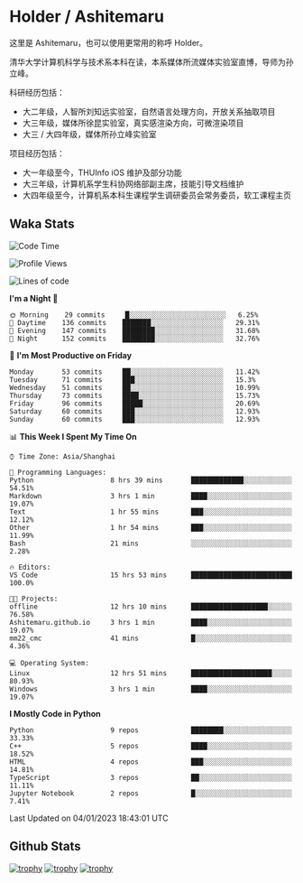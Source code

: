 # Holder / Ashitemaru

这里是 Ashitemaru，也可以使用更常用的称呼 Holder。

清华大学计算机科学与技术系本科在读，本系媒体所流媒体实验室直博，导师为孙立峰。

科研经历包括：

- 大二年级，人智所刘知远实验室，自然语言处理方向，开放关系抽取项目
- 大三年级，媒体所徐昆实验室，真实感渲染方向，可微渲染项目
- 大三 / 大四年级，媒体所孙立峰实验室

项目经历包括：

- 大一年级至今，THUInfo iOS 维护及部分功能
- 大三年级，计算机系学生科协网络部副主席，技能引导文档维护
- 大四年级至今，计算机系本科生课程学生调研委员会常务委员，软工课程主页

## Waka Stats

<!--START_SECTION:waka-->
![Code Time](http://img.shields.io/badge/Code%20Time-384%20hrs%203%20mins-blue)

![Profile Views](http://img.shields.io/badge/Profile%20Views-0-blue)

![Lines of code](https://img.shields.io/badge/From%20Hello%20World%20I%27ve%20Written-329%20Thousand%20lines%20of%20code-blue)

**I'm a Night 🦉** 

```text
🌞 Morning    29 commits     █░░░░░░░░░░░░░░░░░░░░░░░░   6.25% 
🌆 Daytime    136 commits    ███████░░░░░░░░░░░░░░░░░░   29.31% 
🌃 Evening    147 commits    ████████░░░░░░░░░░░░░░░░░   31.68% 
🌙 Night      152 commits    ████████░░░░░░░░░░░░░░░░░   32.76%

```
📅 **I'm Most Productive on Friday** 

```text
Monday       53 commits     ██░░░░░░░░░░░░░░░░░░░░░░░   11.42% 
Tuesday      71 commits     ███░░░░░░░░░░░░░░░░░░░░░░   15.3% 
Wednesday    51 commits     ██░░░░░░░░░░░░░░░░░░░░░░░   10.99% 
Thursday     73 commits     ████░░░░░░░░░░░░░░░░░░░░░   15.73% 
Friday       96 commits     █████░░░░░░░░░░░░░░░░░░░░   20.69% 
Saturday     60 commits     ███░░░░░░░░░░░░░░░░░░░░░░   12.93% 
Sunday       60 commits     ███░░░░░░░░░░░░░░░░░░░░░░   12.93%

```


📊 **This Week I Spent My Time On** 

```text
⌚︎ Time Zone: Asia/Shanghai

💬 Programming Languages: 
Python                   8 hrs 39 mins       █████████████░░░░░░░░░░░░   54.51% 
Markdown                 3 hrs 1 min         ████░░░░░░░░░░░░░░░░░░░░░   19.07% 
Text                     1 hr 55 mins        ███░░░░░░░░░░░░░░░░░░░░░░   12.12% 
Other                    1 hr 54 mins        ███░░░░░░░░░░░░░░░░░░░░░░   11.99% 
Bash                     21 mins             ░░░░░░░░░░░░░░░░░░░░░░░░░   2.28%

🔥 Editors: 
VS Code                  15 hrs 53 mins      █████████████████████████   100.0%

🐱‍💻 Projects: 
offline                  12 hrs 10 mins      ███████████████████░░░░░░   76.58% 
Ashitemaru.github.io     3 hrs 1 min         ████░░░░░░░░░░░░░░░░░░░░░   19.07% 
mm22_cmc                 41 mins             █░░░░░░░░░░░░░░░░░░░░░░░░   4.36%

💻 Operating System: 
Linux                    12 hrs 51 mins      ████████████████████░░░░░   80.93% 
Windows                  3 hrs 1 min         ████░░░░░░░░░░░░░░░░░░░░░   19.07%

```

**I Mostly Code in Python** 

```text
Python                   9 repos             ████████░░░░░░░░░░░░░░░░░   33.33% 
C++                      5 repos             ████░░░░░░░░░░░░░░░░░░░░░   18.52% 
HTML                     4 repos             ███░░░░░░░░░░░░░░░░░░░░░░   14.81% 
TypeScript               3 repos             ██░░░░░░░░░░░░░░░░░░░░░░░   11.11% 
Jupyter Notebook         2 repos             █░░░░░░░░░░░░░░░░░░░░░░░░   7.41%

```



 Last Updated on 04/01/2023 18:43:01 UTC
<!--END_SECTION:waka-->

## Github Stats

[![trophy](https://github-profile-trophy.vercel.app/?username=Ashitemaru&column=7)](https://github.com/Ashitemaru)
[![trophy](https://github-readme-stats.vercel.app/api?username=Ashitemaru&show_icons=true&include_all_commits=true)](https://github.com/Ashitemaru)
[![trophy](https://github-readme-stats.vercel.app/api/top-langs/?username=Ashitemaru&layout=compact)](https://github.com/Ashitemaru)

<!--
**Ashitemaru/Ashitemaru** is a ✨ _special_ ✨ repository because its `README.md` (this file) appears on your GitHub profile.

Here are some ideas to get you started:

- 🔭 I’m currently working on ...
- 🌱 I’m currently learning ...
- 👯 I’m looking to collaborate on ...
- 🤔 I’m looking for help with ...
- 💬 Ask me about ...
- 📫 How to reach me: ...
- 😄 Pronouns: ...
- ⚡ Fun fact: ...
-->
